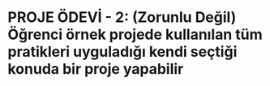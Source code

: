 # PROJE ÖDEVİ - 2: (Zorunlu Değil) Öğrenci örnek projede kullanılan tüm pratikleri uyguladığı kendi seçtiği konuda bir proje yapabilir
